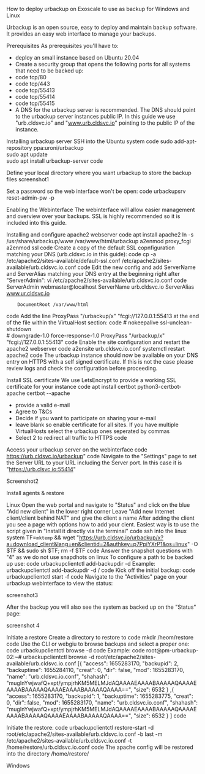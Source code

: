 How to deploy urbackup on Exoscale to use as backup for Windows and Linux

Urbackup is an open source, easy to deploy and maintain backup software. It provides an easy web interface to manage your backups.

Prerequisites
As prerequisites you'll have to:
* deploy an small instance based on Ubuntu 20.04
* Create a security group that opens the following ports for all systems that need to be backed up:
* code tcp/80
* code tcp/443
* code tcp/55413
* code tcp/55414
* code tcp/55415
* A DNS for the urbackup server is recommended. The DNS should point to the urbackup server instances public IP. In this guide we use "urb.cldsvc.io" and "www.urb.cldsvc.io" pointing to the public IP of the instance.

Installing urbackup server
SSH into the Ubuntu system
code 
sudo add-apt-repository ppa:uroni/urbackup  
sudo apt update  
sudo apt install urbackup-server
code

Define your local directory where you want urbackup to store the backup files
screenshot1

Set a password so the web interface won't be open:
code
urbackupsrv reset-admin-pw -p <yourpassword>

Enabling the Webinterface
The webinterface will allow easier management and overview over your backups. SSL is highly recommended so it is included into this guide.
  
Installing and configure apache2 webserver
code
apt install apache2
ln -s /usr/share/urbackup/www /var/www/html/urbackup
a2enmod proxy_fcgi
a2enmod ssl
code
Create a copy of the default SSL copnfiguration matching your DNS (urb.cldsvc.io in this guide):
code
cp -a /etc/apache2/sites-available/default-ssl.conf /etc/apache2/sites-available/urb.cldsvc.io.conf
code
Edit the new config and add ServerName and ServerAlias matching your DNS entry at the beginning right after "ServerAdmin":
vi /etc/apache2/sites-available/urb.cldsvc.io.conf
code
<IfModule mod_ssl.c>
	<VirtualHost _default_:443>
		ServerAdmin webmaster@localhost
		ServerName urb.cldsvc.io
		ServerAlias www.ur.cldsvc.io

		DocumentRoot /var/www/html
code
Add the line ProxyPass "/urbackup/x" "fcgi://127.0.0.1:55413 at the end of the file within the VirtualHost section:
code
		#		nokeepalive ssl-unclean-shutdown \
		#		downgrade-1.0 force-response-1.0
        	ProxyPass "/urbackup/x" "fcgi://127.0.0.1:55413"
	</VirtualHost>
</IfModule>
code
Enable the site configuration and restart the apache2 webserver
code
a2ensite urb.cldsvc.io.conf
systemctl restart apache2
code
The urbackup instance should now be available on your DNS entry on HTTPS with a self signed certificate. If this is not the case please review logs and check the configuration before proceeding.

Install SSL certificate
We use LetsEncrypt to provide a working SSL certificate for your instance
code
apt install certbot python3-certbot-apache
certbot --apache
* provide a valid e-mail
* Agree to T&Cs
* Decide if you want to participate on sharing your e-mail
* leave blank so enable certificate for all sites. If you have multiple VirtualHosts select the urbackup ones seperated by commas
* Select 2 to redirect all traffic to HTTPS
code
 
Access your urbackup server on the webinterface
code
https://urb.cldsvc.io/urbackup"
code
Navigate to the "Settings" page to set the Server URL to your URL including the Server port. In this case it is "https://urb.clsvc.io:55414"

  Screenshot2
  

Install agents & restore
  
Linux
Open the web portal and navigate to "Status" and click on the blue "Add new client" in the lower right corner
Leave "Add new Internet client/client behind NAT" and give the client a name
After adding the client you see a page with options how to add your cient. Easiest way is to use the script given in "Install it directly via the terminal"
code
ssh into the linux system
TF=`mktemp` && wget "https://urb.cldsvc.io/urbackup/x?a=download_client&lang=en&clientid=2&authkey=p7PpiYXrP1&os=linux" -O $TF && sudo sh $TF; rm -f $TF
code
Answer the snapshot questions with "4" as we do not use snapdhots on linux
To configure a path to be backed up use: 
code
urbackupclientctl add-backupdir -d <path>
Example: urbackupclientctl add-backupdir -d /
code
Kick off the initial backup:
code
urbackupclientctl start -f
code
Navigate to the "Activities" page on your urbackup webinterface to view the status:
  
screenshot3
  
After the backup you will also see the system as backed up on the "Status" page:
  
screenshot 4
  
Initiate a restore
Create a directory to restore to
code
mkdir /heom/restore
code
Use the CLI or webgiu to browse backups and select a proper one:
code
urbackupclientctl browse -d <pathtofileyouwanttorestore>
code
Example: 
code
root@pm-urbackup-02:~# urbackupclientctl browse -d root/etc/apache2/sites-available/urb.cldsvc.io.conf
[{
"access": 1655283170,
"backupid": 2,
"backuptime": 1655284110,
"creat": 0,
"dir": false,
"mod": 1655283170,
"name": "urb.cldsvc.io.conf",
"shahash": "mugInYwjwafQ+xpt/ympjrhKM5MELMJdAQAAAAEAAAABAAAAAQAAAAEAAAABAAAAAQAAAAEAAAABAAAAAQAAAA==",
"size": 6532
}
,{
"access": 1655283170,
"backupid": 1,
"backuptime": 1655283775,
"creat": 0,
"dir": false,
"mod": 1655283170,
"name": "urb.cldsvc.io.conf",
"shahash": "mugInYwjwafQ+xpt/ympjrhKM5MELMJdAQAAAAEAAAABAAAAAQAAAAEAAAABAAAAAQAAAAEAAAABAAAAAQAAAA==",
"size": 6532
}
]
code

Initiate the restore:
code
urbackupclientctl restore-start -d root/etc/apache2/sites-available/urb.cldsvc.io.conf -b last -m /etc/apache2/sites-available/urb.cldsvc.io.conf -t /home/restore/urb.cldsvc.io.conf
code
The apache config will be restored into the directory /home/restore/


Windows



